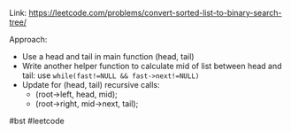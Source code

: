 Link: https://leetcode.com/problems/convert-sorted-list-to-binary-search-tree/ 

Approach:
- Use a head and tail in main function (head, tail)
- Write another helper function to calculate mid of list between head and tail: use `while(fast!=NULL && fast->next!=NULL)`
- Update for (head, tail) recursive calls:
	- (root->left, head, mid);
	- (root->right, mid->next, tail);

#bst #leetcode 